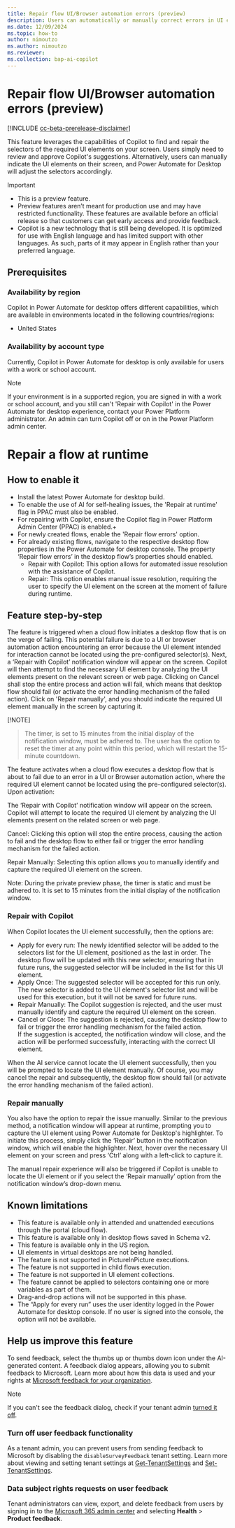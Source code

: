 ```yaml
---
title: Repair flow UI/Browser automation errors (preview)
description: Users can automatically or manually correct errors in UI elements that cannot be located during the execution of a UI or browser automation task.
ms.date: 12/09/2024
ms.topic: how-to
author: nimoutzo
ms.author: nimoutzo
ms.reviewer: 
ms.collection: bap-ai-copilot
---
```


# Repair flow UI/Browser automation errors (preview)

[!INCLUDE [cc-beta-prerelease-disclaimer](../includes/cc-beta-prerelease-disclaimer.md)]

This feature leverages the capabilities of Copilot to find and repair the selectors of the required UI elements on your screen. Users simply need to review and approve Copilot's suggestions. Alternatively, users can manually indicate the UI elements on their screen, and Power Automate for Desktop will adjust the selectors accordingly. 

> [!IMPORTANT]
> - This is a preview feature.
> - Preview features aren’t meant for production use and may have restricted functionality. These features are available before an official release so that customers can get early access and provide feedback.
> - Copilot is a new technology that is still being developed. It is optimized for use with English language and has limited support with other languages. As such, parts of it may appear in English rather than your preferred language.

## Prerequisites

### Availability by region

Copilot in Power Automate for desktop offers different capabilities, which are available in environments located in the following countries/regions:
- United States

### Availability by account type

Currently, Copilot in Power Automate for desktop is only available for users with a work or school account.

> [!NOTE]
> If your environment is in a supported region, you are signed in with a work or school account, and you still can't 'Repair with Copilot' in the Power Automate for desktop experience, contact your Power Platform administrator. An admin can turn Copilot off or on in the Power Platform admin center.

# Repair a flow at runtime

## How to enable it 
- Install the latest Power Automate for desktop build.  
- To enable the use of AI for self-healing issues, the 'Repair at runtime' flag in PPAC must also be enabled. 
- For repairing with Copilot, ensure the Copilot flag in Power Platform Admin Center (PPAC) is enabled.+
- For newly created flows, enable the 'Repair flow errors' option.
- For already existing flows, navigate to the respective desktop flow properties in the Power Automate for desktop console. The property ‘Repair flow errors’ in the desktop flow’s properties should enabled.
  - Repair with Copilot: This option allows for automated issue resolution with the assistance of Copilot. 
  - Repair: This option enables manual issue resolution, requiring the user to specify the UI element on the screen at the moment of failure during runtime.
 
## Feature step-by-step 

The feature is triggered when a cloud flow initiates a desktop flow that is on the verge of failing. This potential failure is due to a UI or browser automation action encountering an error because the UI element intended for interaction cannot be located using the pre-configured selector(s). Next, a ‘Repair with Copilot’ notification window will appear on the screen. Copilot will then attempt to find the necessary UI element by analyzing the UI elements present on the relevant screen or web page. Clicking on Cancel shall stop the entire process and action will fail, which means that desktop flow should fail (or activate the error handling mechanism of the failed action). Click on 'Repair manually', and you should indicate the required UI element manually in the screen by capturing it. 

[!NOTE]
> The timer, is set to 15 minutes from the initial display of the notification window, must be adhered to. The user has the option to reset the timer at any point within this period, which will restart the 15-minute countdown.


The feature activates when a cloud flow executes a desktop flow that is about to fail due to an error in a UI or Browser automation action, where the required UI element cannot be located using the pre-configured selector(s). Upon activation: 

The ‘Repair with Copilot’ notification window will appear on the screen. Copilot will attempt to locate the required UI element by analyzing the UI elements present on the related screen or web page. 

Cancel: Clicking this option will stop the entire process, causing the action to fail and the desktop flow to either fail or trigger the error handling mechanism for the failed action. 

Repair Manually: Selecting this option allows you to manually identify and capture the required UI element on the screen.  

Note: During the private preview phase, the timer is static and must be adhered to. It is set to 15 minutes from the initial display of the notification window. 

### Repair with Copilot
When Copilot locates the UI element successfully, then the options are: 
- Apply for every run: The newly identified selector will be added to the selectors list for the UI element, positioned as the last in order. The desktop flow will be updated with this new selector, ensuring that in future runs, the suggested selector will be included in the list for this UI element.
- Apply Once: The suggested selector will be accepted for this run only. The new selector is added to the UI element's selector list and will be used for this execution, but it will not be saved for future runs.
- Repair Manually: The Copilot suggestion is rejected, and the user must manually identify and capture the required UI element on the screen.
- Cancel or Close: The suggestion is rejected, causing the desktop flow to fail or trigger the error handling mechanism for the failed action.  
If the suggestion is accepted, the notification window will close, and the action will be performed successfully, interacting with the correct UI element. 

When the AI service cannot locate the UI element successfully, then you will be prompted to locate the UI element manually. Of course, you may cancel the repair and subsequently, the desktop flow should fail (or activate the error handling mechanism of the failed action). 

### Repair manually
You also have the option to repair the issue manually. Similar to the previous method, a notification window will appear at runtime, prompting you to capture the UI element using Power Automate for Desktop's highlighter. To initiate this process, simply click the ‘Repair’ button in the notification window, which will enable the highlighter. Next, hover over the necessary UI element on your screen and press ‘Ctrl’ along with a left-click to capture it.  

The manual repair experience will also be triggered if Copilot is unable to locate the UI element or if you select the ‘Repair manually’ option from the notification window’s drop-down menu.  

## Known limitations 
- This feature is available only in attended and unattended executions through the portal (cloud flow).
- This feature is available only in desktop flows saved in Schema v2.
- This feature is available only in the US region.
- UI elements in virtual desktops are not being handled.
- The feature is not supported in PictureInPicture executions.
- The feature is not supported in child flows execution.
- The feature is not supported in UI element collections.
- The feature cannot be applied to selectors containing one or more variables as part of them.
- Drag-and-drop actions will not be supported in this phase.
- The “Apply for every run” uses the user identity logged in the Power Automate for desktop console. If no user is signed into the console, the option will not be available.

## Help us improve this feature

To send feedback, select the thumbs up or thumbs down icon under the AI-generated content. A feedback dialog appears, allowing you to submit feedback to Microsoft. Learn more about how this data is used and your rights at [Microsoft feedback for your organization](/microsoft-365/admin/misc/feedback-user-control).

> [!NOTE]
> If you can't see the feedback dialog, check if your tenant admin [turned it off](#turn-off-user-feedback-functionality).

### Turn off user feedback functionality

As a tenant admin, you can prevent users from sending feedback to Microsoft by disabling the `disableSurveyFeedback` tenant setting. Learn more about viewing and setting tenant settings at [Get-TenantSettings](/powershell/module/microsoft.powerapps.administration.powershell/get-tenantsettings) and [Set-TenantSettings](/powershell/module/microsoft.powerapps.administration.powershell/set-tenantsettings).

### Data subject rights requests on user feedback

Tenant administrators can view, export, and delete feedback from users by signing in to the [Microsoft 365 admin center](https://admin.microsoft.com) and selecting **Health** > **Product feedback**.
